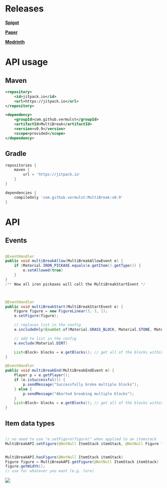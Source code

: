 
# Releases
[**Spigot**](https://www.spigotmc.org/resources/multibreak-1-18-1-20.113810/)

[**Paper**](https://hangar.papermc.io/vermulst/MultiBreak)

[**Modrinth**](https://modrinth.com/plugin/multibreak)

# API usage

## Maven
```xml
<repository>
	<id>jitpack.io</id>
	<url>https://jitpack.io</url>
</repository>
```
```xml
<dependency>
	<groupId>com.github.vermulst</groupId>
	<artifactId>MultiBreak</artifactId>
	<version>v0.9</version>
	<scope>provided</scope>
</dependency>
```


## Gradle
```groovy
repositories {
	maven {
		url = 'https://jitpack.io'
	}
}
```
```groovy
dependencies {
	compileOnly 'com.github.vermulst:MultiBreak:v0.9'
}
```

# API


## Events
```java

@EventHandler
public void multiBreakAllow(MultiBreakAllowEvent e) {
	if (Material.IRON_PICKAXE.equals(e.getItem().getType()) {
		e.setAllowed(true)
	}
}
/** Now all iron pickaxes will call the MultiBreakStartEvent */



@EventHandler
public void multiBreakStart(MultiBreakStartEvent e) {
	Figure figure = new FigureLinear(3, 3, 1);
	e.setFigure(figure);

	// replaces list in the config
	e.includeOnly(EnumSet.of(Material.GRASS_BLOCK, Material.STONE, Material.DIRT));

	// add to list in the config
	e.exclude(Material.DIRT)

	List<Block> blocks = e.getBlocks(); // get all of the blocks within the elipsoid
}

@EventHandler
public void multiBreakEnd(MultiBreakEndEvent e) {
	Player p = e.getPlayer();
	if (e.isSuccessful()) {
		p.sendMessage("Successfully broke multiple blocks");
	} else {
		p.sendMessage("Aborted breaking multiple blocks");
	}
	List<Block> blocks = e.getBlocks(); // get all of the blocks within the multibreak
}
```

## Item data types

```java

// no need to use "e.setFigure(figure)" when applied to an itemstack
MultiBreakAPI.setFigure(@NotNull ItemStack itemStack, @NotNull Figure figure)


MultiBreakAPI.hasFigure(@NotNull ItemStack itemStack)
Figure figure = MultiBreakAPI.getFigure(@NotNull ItemStack itemStack)
figure.getWidth();
// use for whatever you want (e.g. lore)
```

[![](https://jitpack.io/v/vermulst/MultiBreak.svg)](https://jitpack.io/#vermulst/MultiBreak)
